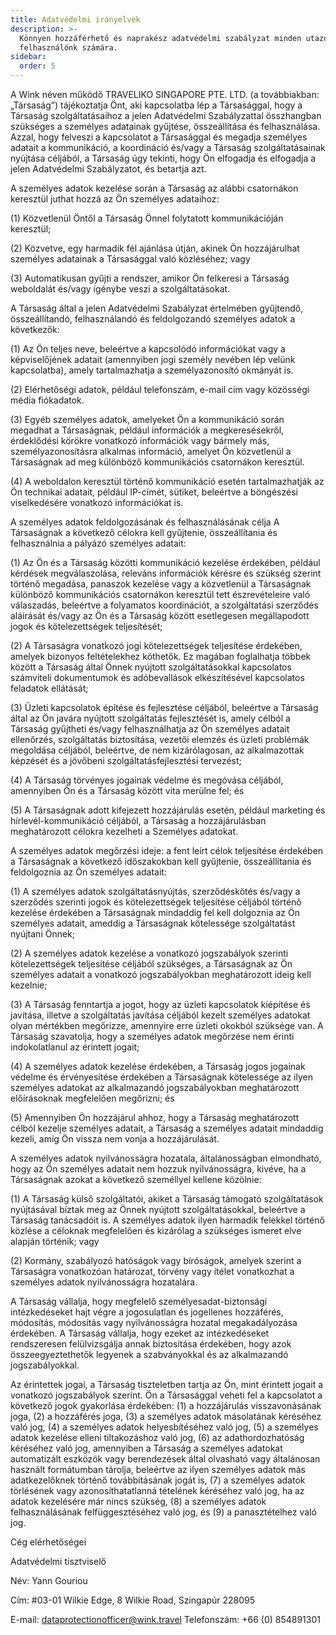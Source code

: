 ```yaml
---
title: Adatvédelmi irányelvek
description: >-
  Könnyen hozzáférhető és naprakész adatvédelmi szabályzat minden utazó
  felhasználónk számára.
sidebar:
  order: 5
---
```

A Wink néven működő TRAVELIKO SINGAPORE PTE. LTD. (a továbbiakban: „Társaság”) tájékoztatja Önt, aki kapcsolatba lép a Társasággal, hogy a Társaság szolgáltatásaihoz a jelen Adatvédelmi Szabályzattal összhangban szükséges a személyes adatainak gyűjtése, összeállítása és felhasználása. Azzal, hogy felveszi a kapcsolatot a Társasággal és megadja személyes adatait a kommunikáció, a koordináció és/vagy a Társaság szolgáltatásainak nyújtása céljából, a Társaság úgy tekinti, hogy Ön elfogadja és elfogadja a jelen Adatvédelmi Szabályzatot, és betartja azt.

A személyes adatok kezelése során a Társaság az alábbi csatornákon keresztül juthat hozzá az Ön személyes adataihoz:

(1) Közvetlenül Öntől a Társaság Önnel folytatott kommunikációján keresztül;

(2) Közvetve, egy harmadik fél ajánlása útján, akinek Ön hozzájárulhat személyes adatainak a Társasággal való közléséhez; vagy

(3) Automatikusan gyűjti a rendszer, amikor Ön felkeresi a Társaság weboldalát és/vagy igénybe veszi a szolgáltatásokat.

A Társaság által a jelen Adatvédelmi Szabályzat értelmében gyűjtendő, összeállítandó, felhasználandó és feldolgozandó személyes adatok a következők:

(1) Az Ön teljes neve, beleértve a kapcsolódó információkat vagy a képviselőjének adatait (amennyiben jogi személy nevében lép velünk kapcsolatba), amely tartalmazhatja a személyazonosító okmányát is.

(2) Elérhetőségi adatok, például telefonszám, e-mail cím vagy közösségi média fiókadatok.

(3) Egyéb személyes adatok, amelyeket Ön a kommunikáció során megadhat a Társaságnak, például információk a megkeresésekről, érdeklődési körökre vonatkozó információk vagy bármely más, személyazonosításra alkalmas információ, amelyet Ön közvetlenül a Társaságnak ad meg különböző kommunikációs csatornákon keresztül.

(4) A weboldalon keresztül történő kommunikáció esetén tartalmazhatják az Ön technikai adatait, például IP-címét, sütiket, beleértve a böngészési viselkedésére vonatkozó információkat is.

A személyes adatok feldolgozásának és felhasználásának célja A Társaságnak a következő célokra kell gyűjtenie, összeállítania és felhasználnia a pályázó személyes adatait:

(1) Az Ön és a Társaság közötti kommunikáció kezelése érdekében, például kérdések megválaszolása, releváns információk kérésre és szükség szerint történő megadása, panaszok kezelése vagy a közvetlenül a Társaságnak különböző kommunikációs csatornákon keresztül tett észrevételeire való válaszadás, beleértve a folyamatos koordinációt, a szolgáltatási szerződés aláírását és/vagy az Ön és a Társaság között esetlegesen megállapodott jogok és kötelezettségek teljesítését;

(2) A Társaságra vonatkozó jogi kötelezettségek teljesítése érdekében, amelyek bizonyos feltételekhez köthetők. Ez magában foglalhatja többek között a Társaság által Önnek nyújtott szolgáltatásokkal kapcsolatos számviteli dokumentumok és adóbevallások elkészítésével kapcsolatos feladatok ellátását;

(3) Üzleti kapcsolatok építése és fejlesztése céljából, beleértve a Társaság által az Ön javára nyújtott szolgáltatás fejlesztését is, amely célból a Társaság gyűjtheti és/vagy felhasználhatja az Ön személyes adatait ellenőrzés, szolgáltatás biztosítása, vezetői elemzés és üzleti problémák megoldása céljából, beleértve, de nem kizárólagosan, az alkalmazottak képzését és a jövőbeni szolgáltatásfejlesztési tervezést;

(4) A Társaság törvényes jogainak védelme és megóvása céljából, amennyiben Ön és a Társaság között vita merülne fel; és

(5) A Társaságnak adott kifejezett hozzájárulás esetén, például marketing és hírlevél-kommunikáció céljából, a Társaság a hozzájárulásban meghatározott célokra kezelheti a Személyes adatokat.

A személyes adatok megőrzési ideje: a fent leírt célok teljesítése érdekében a Társaságnak a következő időszakokban kell gyűjtenie, összeállítania és feldolgoznia az Ön személyes adatait:

(1) A személyes adatok szolgáltatásnyújtás, szerződéskötés és/vagy a szerződés szerinti jogok és kötelezettségek teljesítése céljából történő kezelése érdekében a Társaságnak mindaddig fel kell dolgoznia az Ön személyes adatait, ameddig a Társaságnak kötelessége szolgáltatást nyújtani Önnek;

(2) A személyes adatok kezelése a vonatkozó jogszabályok szerinti kötelezettségek teljesítése céljából szükséges, a Társaságnak az Ön személyes adatait a vonatkozó jogszabályokban meghatározott ideig kell kezelnie;

(3) A Társaság fenntartja a jogot, hogy az üzleti kapcsolatok kiépítése és javítása, illetve a szolgáltatás javítása céljából kezelt személyes adatokat olyan mértékben megőrizze, amennyire erre üzleti okokból szüksége van. A Társaság szavatolja, hogy a személyes adatok megőrzése nem érinti indokolatlanul az érintett jogait;

(4) A személyes adatok kezelése érdekében, a Társaság jogos jogainak védelme és érvényesítése érdekében a Társaságnak kötelessége az ilyen személyes adatokat az alkalmazandó jogszabályokban meghatározott előírásoknak megfelelően megőrizni; és

(5) Amennyiben Ön hozzájárul ahhoz, hogy a Társaság meghatározott célból kezelje személyes adatait, a Társaság a személyes adatait mindaddig kezeli, amíg Ön vissza nem vonja a hozzájárulását.

A személyes adatok nyilvánosságra hozatala, általánosságban elmondható, hogy az Ön személyes adatait nem hozzuk nyilvánosságra, kivéve, ha a Társaságnak azokat a következő személlyel kellene közölnie:

(1) A Társaság külső szolgáltatói, akiket a Társaság támogató szolgáltatások nyújtásával bíztak meg az Önnek nyújtott szolgáltatásokkal, beleértve a Társaság tanácsadóit is. A személyes adatok ilyen harmadik felekkel történő közlése a céloknak megfelelően és kizárólag a szükséges ismeret elve alapján történik; vagy

(2) Kormány, szabályozó hatóságok vagy bíróságok, amelyek szerint a Társaságra vonatkozóan határozat, törvény vagy ítélet vonatkozhat a személyes adatok nyilvánosságra hozatalára.

A Társaság vállalja, hogy megfelelő személyesadat-biztonsági intézkedéseket hajt végre a jogosulatlan és jogellenes hozzáférés, módosítás, módosítás vagy nyilvánosságra hozatal megakadályozása érdekében. A Társaság vállalja, hogy ezeket az intézkedéseket rendszeresen felülvizsgálja annak biztosítása érdekében, hogy azok összeegyeztethetők legyenek a szabványokkal és az alkalmazandó jogszabályokkal.

Az érintettek jogai, a Társaság tiszteletben tartja az Ön, mint érintett jogait a vonatkozó jogszabályok szerint. Ön a Társasággal veheti fel a kapcsolatot a következő jogok gyakorlása érdekében: (1) a hozzájárulás visszavonásának joga, (2) a hozzáférés joga, (3) a személyes adatok másolatának kéréséhez való jog, (4) a személyes adatok helyesbítéséhez való jog, (5) a személyes adatok kezelése elleni tiltakozáshoz való jog, (6) az adathordozhatóság kéréséhez való jog, amennyiben a Társaság a személyes adatokat automatizált eszközök vagy berendezések által olvasható vagy általánosan használt formátumban tárolja, beleértve az ilyen személyes adatok más adatkezelőknek történő továbbításának jogát is, (7) a személyes adatok törlésének vagy azonosíthatatlanná tételének kéréséhez való jog, ha az adatok kezelésére már nincs szükség, (8) a személyes adatok felhasználásának felfüggesztéséhez való jog, és (9) a panasztételhez való jog.

Cég elérhetőségei

Adatvédelmi tisztviselő

Név: Yann Gouriou

Cím: #03-01 Wilkie Edge, 8 Wilkie Road, Szingapúr 228095

E-mail: dataprotectionofficer@wink.travel
Telefonszám: +66 (0) 854891301

